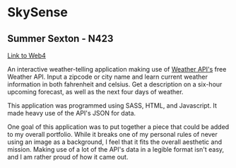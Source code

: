 # SkySense

## Summer Sexton - N423

[Link to Web4](https://in-info-web4.informatics.iupui.edu/~sarsexto/N423/skysense/)

An interactive weather-telling application making use of [Weather API's](https://www.weatherapi.com/) free Weather API. Input a zipcode or city name and learn current weather information in both fahrenheit and celsius. Get a description on a six-hour upcoming forecast, as well as the next four days of weather.

This application was programmed using SASS, HTML, and Javascript. It made heavy use of the API's JSON for data.

One goal of this application was to put together a piece that could be added to my overall portfolio. While it breaks one of my personal rules of never using an image as a background, I feel that it fits the overall aesthetic and mission. Making use of a lot of the API's data in a legible format isn't easy, and I am rather proud of how it came out.
